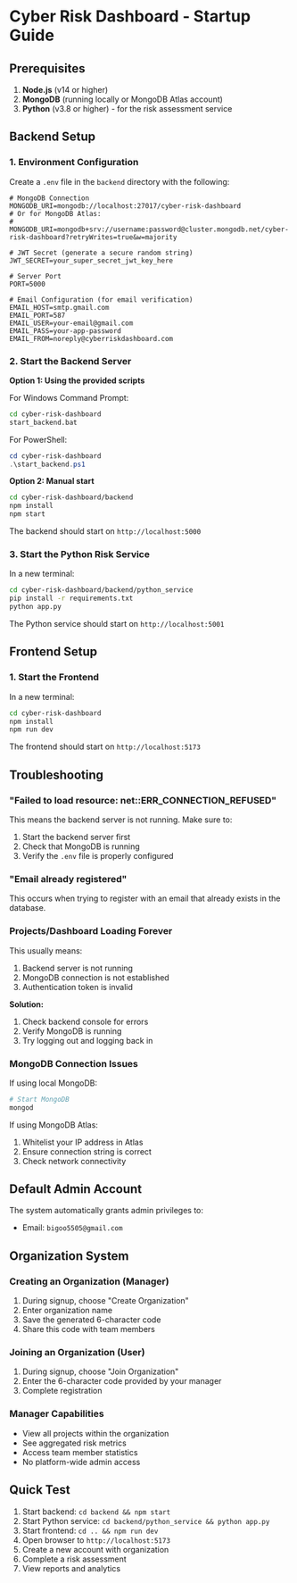 # Cyber Risk Dashboard - Startup Guide

## Prerequisites

1. **Node.js** (v14 or higher)
2. **MongoDB** (running locally or MongoDB Atlas account)
3. **Python** (v3.8 or higher) - for the risk assessment service

## Backend Setup

### 1. Environment Configuration

Create a `.env` file in the `backend` directory with the following:

```env
# MongoDB Connection
MONGODB_URI=mongodb://localhost:27017/cyber-risk-dashboard
# Or for MongoDB Atlas:
# MONGODB_URI=mongodb+srv://username:password@cluster.mongodb.net/cyber-risk-dashboard?retryWrites=true&w=majority

# JWT Secret (generate a secure random string)
JWT_SECRET=your_super_secret_jwt_key_here

# Server Port
PORT=5000

# Email Configuration (for email verification)
EMAIL_HOST=smtp.gmail.com
EMAIL_PORT=587
EMAIL_USER=your-email@gmail.com
EMAIL_PASS=your-app-password
EMAIL_FROM=noreply@cyberriskdashboard.com
```

### 2. Start the Backend Server

**Option 1: Using the provided scripts**

For Windows Command Prompt:
```bash
cd cyber-risk-dashboard
start_backend.bat
```

For PowerShell:
```powershell
cd cyber-risk-dashboard
.\start_backend.ps1
```

**Option 2: Manual start**
```bash
cd cyber-risk-dashboard/backend
npm install
npm start
```

The backend should start on `http://localhost:5000`

### 3. Start the Python Risk Service

In a new terminal:
```bash
cd cyber-risk-dashboard/backend/python_service
pip install -r requirements.txt
python app.py
```

The Python service should start on `http://localhost:5001`

## Frontend Setup

### 1. Start the Frontend

In a new terminal:
```bash
cd cyber-risk-dashboard
npm install
npm run dev
```

The frontend should start on `http://localhost:5173`

## Troubleshooting

### "Failed to load resource: net::ERR_CONNECTION_REFUSED"

This means the backend server is not running. Make sure to:
1. Start the backend server first
2. Check that MongoDB is running
3. Verify the `.env` file is properly configured

### "Email already registered"

This occurs when trying to register with an email that already exists in the database.

### Projects/Dashboard Loading Forever

This usually means:
1. Backend server is not running
2. MongoDB connection is not established
3. Authentication token is invalid

**Solution:**
1. Check backend console for errors
2. Verify MongoDB is running
3. Try logging out and logging back in

### MongoDB Connection Issues

If using local MongoDB:
```bash
# Start MongoDB
mongod
```

If using MongoDB Atlas:
1. Whitelist your IP address in Atlas
2. Ensure connection string is correct
3. Check network connectivity

## Default Admin Account

The system automatically grants admin privileges to:
- Email: `bigoo5505@gmail.com`

## Organization System

### Creating an Organization (Manager)
1. During signup, choose "Create Organization"
2. Enter organization name
3. Save the generated 6-character code
4. Share this code with team members

### Joining an Organization (User)
1. During signup, choose "Join Organization"
2. Enter the 6-character code provided by your manager
3. Complete registration

### Manager Capabilities
- View all projects within the organization
- See aggregated risk metrics
- Access team member statistics
- No platform-wide admin access

## Quick Test

1. Start backend: `cd backend && npm start`
2. Start Python service: `cd backend/python_service && python app.py`
3. Start frontend: `cd .. && npm run dev`
4. Open browser to `http://localhost:5173`
5. Create a new account with organization
6. Complete a risk assessment
7. View reports and analytics 
 